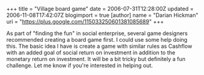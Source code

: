 +++
title = "Village board game"
date = 2006-07-31T12:28:00Z
updated = 2006-11-08T17:42:07Z
blogimport = true 
[author]
	name = "Darian Hickman"
	uri = "https://plus.google.com/115033250601381085689"
+++

As part of "finding the fun" in social enterprise, several <span id="st" name="st" class="st">game</span> designers recommended creating a <span id="st" name="st" class="st">board</span> <span id="st" name="st" class="st">game</span> first. I could use some help doing this. The basic idea I have is create a <span id="st" name="st" class="st">game</span> with similar rules as Cashflow with an added goal of social return on investment in addition to the monetary return on investment. It will be a bit tricky but definitely a fun challenge. Let me know if you're interested in helping out.
